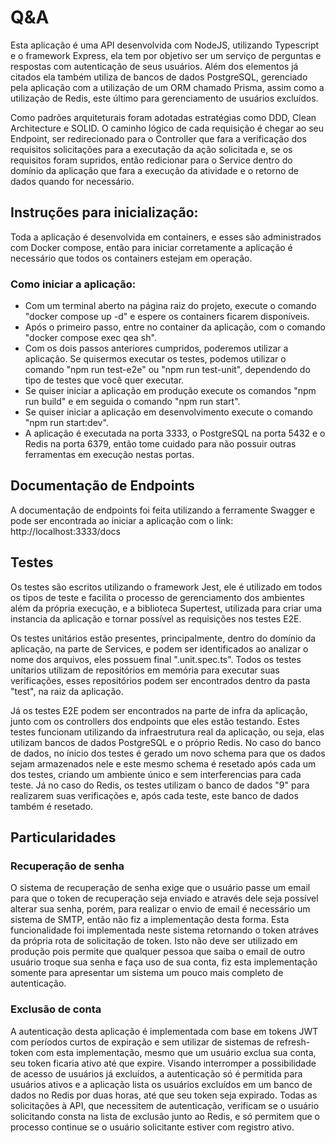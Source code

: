 # Q&A

Esta aplicação é uma API desenvolvida com NodeJS, utilizando Typescript e o framework Express, ela tem por objetivo ser um serviço de perguntas e respostas com autenticação de seus usuários. Além dos elementos já citados ela também utiliza de bancos de dados PostgreSQL, gerenciado pela aplicação com a utilização de um ORM chamado Prisma, assim como a utilização de Redis, este último para gerenciamento de usuários excluídos.

Como padrões arquiteturais foram adotadas estratégias como DDD, Clean Architecture e SOLID. O caminho lógico de cada requisição é chegar ao seu Endpoint, ser redirecionado para o Controller que fara a verificação dos requisitos solicitações para a executação da ação solicitada e, se os requisitos foram supridos, então redicionar para o Service dentro do domínio da aplicação que fara a execução da atividade e o retorno de dados quando for necessário.

## Instruções para inicialização:

Toda a aplicação é desenvolvida em containers, e esses são administrados com Docker compose, então para iniciar corretamente a aplicação é necessário que todos os containers estejam em operação.

### Como iniciar a aplicação:

- Com um terminal aberto na página raiz do projeto, execute o comando "docker compose up -d" e espere os containers ficarem disponíveis.
- Após o primeiro passo, entre no container da aplicação, com o comando "docker compose exec qea sh".
- Com os dois passos anteriores cumpridos, poderemos utilizar a aplicação. Se quisermos executar os testes, podemos utilizar o comando "npm run test-e2e" ou "npm run test-unit", dependendo do tipo de testes que você quer executar.
- Se quiser iniciar a aplicação em produção execute os comandos "npm run build" e em seguida o comando "npm run start".
- Se quiser iniciar a aplicação em desenvolvimento execute o comando "npm run start:dev".
- A aplicação é executada na porta 3333, o PostgreSQL na porta 5432 e o Redis na porta 6379, então tome cuidado para não possuir outras ferramentas em execução nestas portas.

## Documentação de Endpoints

A documentação de endpoints foi feita utilizando a ferramente Swagger e pode ser encontrada ao iniciar a aplicação com o link: http://localhost:3333/docs

## Testes

Os testes são escritos utilizando o framework Jest, ele é utilizado em todos os tipos de teste e facilita o processo de gerenciamento dos ambientes além da própria execução, e a biblioteca Supertest, utilizada para criar uma instancia da aplicação e tornar possível as requisições nos testes E2E.

Os testes unitários estão presentes, principalmente, dentro do domínio da aplicação, na parte de Services, e podem ser identificados ao analizar o nome dos arquivos, eles possuem final ".unit.spec.ts". Todos os testes unítarios utilizam de repositórios em memória para executar suas verificações, esses repositórios podem ser encontrados dentro da pasta "test", na raiz da aplicação.

Já os testes E2E podem ser encontrados na parte de infra da aplicação, junto com os controllers dos endpoints que eles estão testando. Estes testes funcionam utilizando da infraestrutura real da aplicação, ou seja, elas utilizam bancos de dados PostgreSQL e o próprio Redis. No caso do banco de dados, no ínicio dos testes é gerado um novo schema para que os dados sejam armazenados nele e este mesmo schema é resetado após cada um dos testes, criando um ambiente único e sem interferencias para cada teste. Já no caso do Redis, os testes utilizam o banco de dados "9" para realizarem suas verificações e, após cada teste, este banco de dados também é resetado.

## Particularidades

### Recuperação de senha

O sistema de recuperação de senha exige que o usuário passe um email para que o token de recuperação seja enviado e através dele seja possível alterar sua senha, porém, para realizar o envio de email é necessário um sistema de SMTP, então não fiz a implementação desta forma. Esta funcionalidade foi implementada neste sistema retornando o token atráves da própria rota de solicitação de token. Isto não deve ser utilizado em produção pois permite que qualquer pessoa que saiba o email de outro usuário troque sua senha e faça uso de sua conta, fiz esta implementação somente para apresentar um sistema um pouco mais completo de autenticação.

### Exclusão de conta

A autenticação desta aplicação é implementada com base em tokens JWT com períodos curtos de expiração e sem utilizar de sistemas de refresh-token com esta implementação, mesmo que um usuário exclua sua conta, seu token ficaria ativo até que expire. Visando interromper a possibilidade de acesso de usuários já excluídos, a autenticação só é permitida para usuários ativos e a aplicação lista os usuários excluídos em um banco de dados no Redis por duas horas, até que seu token seja expirado. Todas as solicitações à API, que necessitem de autenticação, verificam se o usuário solicitando consta na lista de exclusão junto ao Redis, e só permitem que o processo continue se o usuário solicitante estiver com registro ativo.
